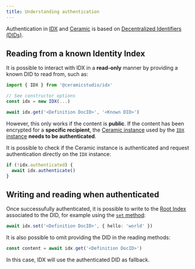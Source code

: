 ```yaml
---
title: Understanding authentication
---
```


Authentication in [IDX](idx-terminology.md#identity-index--idx) and [Ceramic](idx-terminology.md#ceramic) is based on [Decentralized Identifiers (DIDs)](idx-terminology.md#did).

## Reading from a known Identity Index

It is possible to interact with IDX in a **read-only** manner by providing a known DID to read from, such as:

```ts
import { IDX } from '@ceramicstudio/idx'

// See constructor options
const idx = new IDX(...)

await idx.get('<Definition DocID>', '<Known DID>')
```

However, this only works if the content is **public**. If the content has been encrypted for a **specific recipient**, the [Ceramic instance](lib-apis.md#ceramicapi) used by the [`IDX` instance](lib-apis.md#idx-class) **needs to be authenticated**.

It is possible to check if the Ceramic instance is authenticated and request authentication directly on the `IDX` instance:

```ts
if (!idx.authenticated) {
  await idx.authenticate()
}
```

## Writing and reading when authenticated

Once successufully authenticated, it is possible to write to the [Root Index](idx-terminology.md#root-index) associated to the DID, for example using the [`set` method](lib-apis.md#set):

```ts
await idx.set('<Definition DocID>', { hello: 'world' })
```

It is also possible to omit providing the DID in the reading methods:

```ts
const content = await idx.get('<Definition DocID>')
```

In this case, IDX will use the authenticated DID as fallback.
